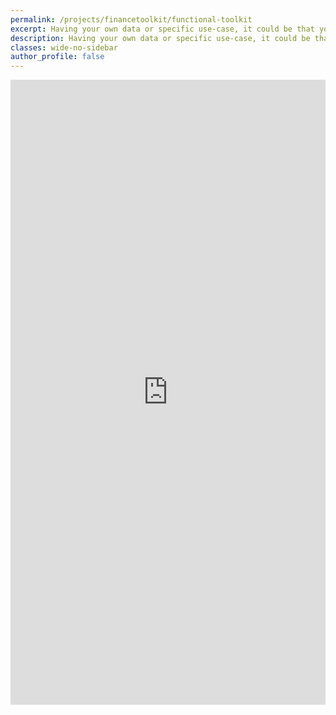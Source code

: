 ```yaml
---
permalink: /projects/financetoolkit/functional-toolkit
excerpt: Having your own data or specific use-case, it could be that you want to call a specific function directly. This notebook demonstrates how to do this.
description: Having your own data or specific use-case, it could be that you want to call a specific function directly. This notebook demonstrates how to do this.
classes: wide-no-sidebar
author_profile: false
---
```


<iframe name="iframe1" id="iframe1" src="https://nbviewer.org/github/JerBouma/FinanceToolkit/blob/main/examples/Finance%20Toolkit%20-%204.%20Calling%20Functions%20Directly.ipynb" frameborder="0" border="0" cellspacing="0" width="100%" height="1000px" style="border-style: none"></iframe>
